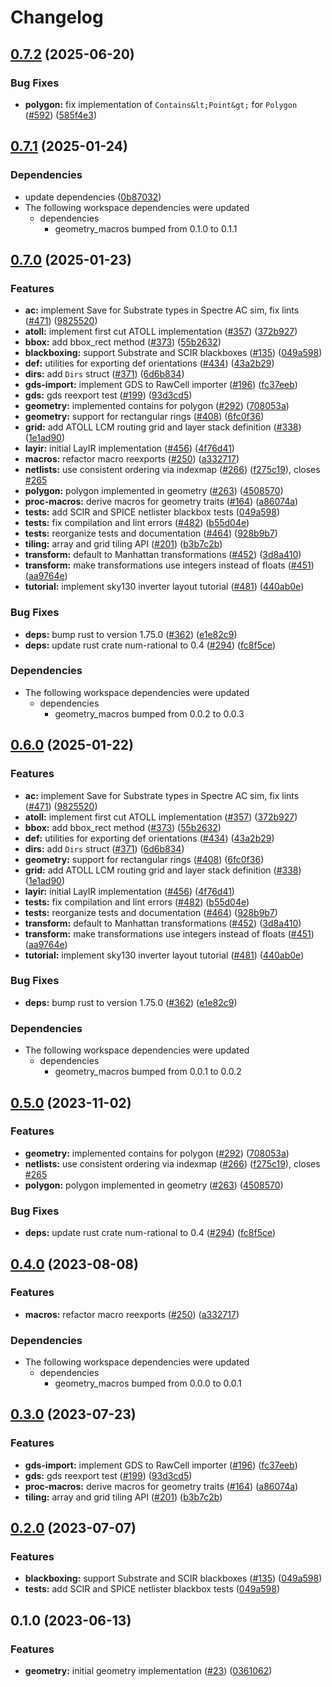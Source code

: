 # Changelog

## [0.7.2](https://github.com/ucb-substrate/substrate2/compare/geometry-v0.7.1...geometry-v0.7.2) (2025-06-20)


### Bug Fixes

* **polygon:** fix implementation of `Contains&lt;Point&gt;` for `Polygon` ([#592](https://github.com/ucb-substrate/substrate2/issues/592)) ([585f4e3](https://github.com/ucb-substrate/substrate2/commit/585f4e37a35d18e30348b86da598cb31710de19e))

## [0.7.1](https://github.com/ucb-substrate/substrate2/compare/geometry-v0.7.0...geometry-v0.7.1) (2025-01-24)


### Dependencies

* update dependencies ([0b87032](https://github.com/ucb-substrate/substrate2/commit/0b8703276631fbb19a958453394c981d6b092441))
* The following workspace dependencies were updated
  * dependencies
    * geometry_macros bumped from 0.1.0 to 0.1.1

## [0.7.0](https://github.com/ucb-substrate/substrate2/compare/geometry-v0.6.0...geometry-v0.7.0) (2025-01-23)


### Features

* **ac:** implement Save for Substrate types in Spectre AC sim, fix lints ([#471](https://github.com/ucb-substrate/substrate2/issues/471)) ([9825520](https://github.com/ucb-substrate/substrate2/commit/98255207569cc00bd9ddc35419c2df1e48f1999c))
* **atoll:** implement first cut ATOLL implementation ([#357](https://github.com/ucb-substrate/substrate2/issues/357)) ([372b927](https://github.com/ucb-substrate/substrate2/commit/372b9275c9d9c5cd58603f5a462a5e4b66b64cf7))
* **bbox:** add bbox_rect method ([#373](https://github.com/ucb-substrate/substrate2/issues/373)) ([55b2632](https://github.com/ucb-substrate/substrate2/commit/55b2632a3c1e1ad260b61c6545143a2b16ef1150))
* **blackboxing:** support Substrate and SCIR blackboxes ([#135](https://github.com/ucb-substrate/substrate2/issues/135)) ([049a598](https://github.com/ucb-substrate/substrate2/commit/049a598e2b8d11228c63f03dc878fc4c56e036a6))
* **def:** utilities for exporting def orientations ([#434](https://github.com/ucb-substrate/substrate2/issues/434)) ([43a2b29](https://github.com/ucb-substrate/substrate2/commit/43a2b2906231cd46f08e2c4aface260d34abac62))
* **dirs:** add `Dirs` struct ([#371](https://github.com/ucb-substrate/substrate2/issues/371)) ([6d6b834](https://github.com/ucb-substrate/substrate2/commit/6d6b8347eea60ed1fccaed16623d146c3bd0727e))
* **gds-import:** implement GDS to RawCell importer ([#196](https://github.com/ucb-substrate/substrate2/issues/196)) ([fc37eeb](https://github.com/ucb-substrate/substrate2/commit/fc37eeb6bac10779491b98bcadcc0eeaeb7d8ec5))
* **gds:** gds reexport test ([#199](https://github.com/ucb-substrate/substrate2/issues/199)) ([93d3cd5](https://github.com/ucb-substrate/substrate2/commit/93d3cd555c1cb4a76a8845f4401e98d327b5d674))
* **geometry:** implemented contains for polygon ([#292](https://github.com/ucb-substrate/substrate2/issues/292)) ([708053a](https://github.com/ucb-substrate/substrate2/commit/708053adfb9f3783fc03895ede7348ace51730f0))
* **geometry:** support for rectangular rings ([#408](https://github.com/ucb-substrate/substrate2/issues/408)) ([6fc0f36](https://github.com/ucb-substrate/substrate2/commit/6fc0f361f2215968f698281bfaf37d03d3ec131e))
* **grid:** add ATOLL LCM routing grid and layer stack definition ([#338](https://github.com/ucb-substrate/substrate2/issues/338)) ([1e1ad90](https://github.com/ucb-substrate/substrate2/commit/1e1ad90d02b50dd0dd15516c306971241bf30b7c))
* **layir:** initial LayIR implementation ([#456](https://github.com/ucb-substrate/substrate2/issues/456)) ([4f76d41](https://github.com/ucb-substrate/substrate2/commit/4f76d41c86fd0c57e525f40c976b5eeb0bbd4c68))
* **macros:** refactor macro reexports ([#250](https://github.com/ucb-substrate/substrate2/issues/250)) ([a332717](https://github.com/ucb-substrate/substrate2/commit/a332717e549fdea50306067e1c92dc60293aed4c))
* **netlists:** use consistent ordering via indexmap ([#266](https://github.com/ucb-substrate/substrate2/issues/266)) ([f275c19](https://github.com/ucb-substrate/substrate2/commit/f275c19396ed4f7d255836822ff72b808f89cde7)), closes [#265](https://github.com/ucb-substrate/substrate2/issues/265)
* **polygon:** polygon implemented in geometry ([#263](https://github.com/ucb-substrate/substrate2/issues/263)) ([4508570](https://github.com/ucb-substrate/substrate2/commit/45085706a30a12f4af6c5e3f642ca55b4c32dd24))
* **proc-macros:** derive macros for geometry traits ([#164](https://github.com/ucb-substrate/substrate2/issues/164)) ([a86074a](https://github.com/ucb-substrate/substrate2/commit/a86074a69b714b1be551ae00c775beb04c13f776))
* **tests:** add SCIR and SPICE netlister blackbox tests ([049a598](https://github.com/ucb-substrate/substrate2/commit/049a598e2b8d11228c63f03dc878fc4c56e036a6))
* **tests:** fix compilation and lint errors ([#482](https://github.com/ucb-substrate/substrate2/issues/482)) ([b55d04e](https://github.com/ucb-substrate/substrate2/commit/b55d04ecd2472f9f72b926ba5286f0d928bc2691))
* **tests:** reorganize tests and documentation ([#464](https://github.com/ucb-substrate/substrate2/issues/464)) ([928b9b7](https://github.com/ucb-substrate/substrate2/commit/928b9b7c45dc334ca11d86e4564edc58bf6db6f2))
* **tiling:** array and grid tiling API ([#201](https://github.com/ucb-substrate/substrate2/issues/201)) ([b3b7c2b](https://github.com/ucb-substrate/substrate2/commit/b3b7c2bfb7ba72198872d0f08ded3e0bc757479d))
* **transform:** default to Manhattan transformations ([#452](https://github.com/ucb-substrate/substrate2/issues/452)) ([3d8a410](https://github.com/ucb-substrate/substrate2/commit/3d8a4109febb11616d550c8cd6373e8f605b2e28))
* **transform:** make transformations use integers instead of floats ([#451](https://github.com/ucb-substrate/substrate2/issues/451)) ([aa9764e](https://github.com/ucb-substrate/substrate2/commit/aa9764e8b63b0a344d5e12ad3c678849c5c8ebea))
* **tutorial:** implement sky130 inverter layout tutorial ([#481](https://github.com/ucb-substrate/substrate2/issues/481)) ([440ab0e](https://github.com/ucb-substrate/substrate2/commit/440ab0e6ac33a8396c10f09637242efa32cfca62))


### Bug Fixes

* **deps:** bump rust to version 1.75.0 ([#362](https://github.com/ucb-substrate/substrate2/issues/362)) ([e1e82c9](https://github.com/ucb-substrate/substrate2/commit/e1e82c94cdf6ba4426f3f73f29dca40674a7f064))
* **deps:** update rust crate num-rational to 0.4 ([#294](https://github.com/ucb-substrate/substrate2/issues/294)) ([fc8f5ce](https://github.com/ucb-substrate/substrate2/commit/fc8f5ce9f35eb074acff45115e44ffbd37e0d237))


### Dependencies

* The following workspace dependencies were updated
  * dependencies
    * geometry_macros bumped from 0.0.2 to 0.0.3

## [0.6.0](https://github.com/ucb-substrate/substrate2/compare/geometry-v0.5.0...geometry-v0.6.0) (2025-01-22)


### Features

* **ac:** implement Save for Substrate types in Spectre AC sim, fix lints ([#471](https://github.com/ucb-substrate/substrate2/issues/471)) ([9825520](https://github.com/ucb-substrate/substrate2/commit/98255207569cc00bd9ddc35419c2df1e48f1999c))
* **atoll:** implement first cut ATOLL implementation ([#357](https://github.com/ucb-substrate/substrate2/issues/357)) ([372b927](https://github.com/ucb-substrate/substrate2/commit/372b9275c9d9c5cd58603f5a462a5e4b66b64cf7))
* **bbox:** add bbox_rect method ([#373](https://github.com/ucb-substrate/substrate2/issues/373)) ([55b2632](https://github.com/ucb-substrate/substrate2/commit/55b2632a3c1e1ad260b61c6545143a2b16ef1150))
* **def:** utilities for exporting def orientations ([#434](https://github.com/ucb-substrate/substrate2/issues/434)) ([43a2b29](https://github.com/ucb-substrate/substrate2/commit/43a2b2906231cd46f08e2c4aface260d34abac62))
* **dirs:** add `Dirs` struct ([#371](https://github.com/ucb-substrate/substrate2/issues/371)) ([6d6b834](https://github.com/ucb-substrate/substrate2/commit/6d6b8347eea60ed1fccaed16623d146c3bd0727e))
* **geometry:** support for rectangular rings ([#408](https://github.com/ucb-substrate/substrate2/issues/408)) ([6fc0f36](https://github.com/ucb-substrate/substrate2/commit/6fc0f361f2215968f698281bfaf37d03d3ec131e))
* **grid:** add ATOLL LCM routing grid and layer stack definition ([#338](https://github.com/ucb-substrate/substrate2/issues/338)) ([1e1ad90](https://github.com/ucb-substrate/substrate2/commit/1e1ad90d02b50dd0dd15516c306971241bf30b7c))
* **layir:** initial LayIR implementation ([#456](https://github.com/ucb-substrate/substrate2/issues/456)) ([4f76d41](https://github.com/ucb-substrate/substrate2/commit/4f76d41c86fd0c57e525f40c976b5eeb0bbd4c68))
* **tests:** fix compilation and lint errors ([#482](https://github.com/ucb-substrate/substrate2/issues/482)) ([b55d04e](https://github.com/ucb-substrate/substrate2/commit/b55d04ecd2472f9f72b926ba5286f0d928bc2691))
* **tests:** reorganize tests and documentation ([#464](https://github.com/ucb-substrate/substrate2/issues/464)) ([928b9b7](https://github.com/ucb-substrate/substrate2/commit/928b9b7c45dc334ca11d86e4564edc58bf6db6f2))
* **transform:** default to Manhattan transformations ([#452](https://github.com/ucb-substrate/substrate2/issues/452)) ([3d8a410](https://github.com/ucb-substrate/substrate2/commit/3d8a4109febb11616d550c8cd6373e8f605b2e28))
* **transform:** make transformations use integers instead of floats ([#451](https://github.com/ucb-substrate/substrate2/issues/451)) ([aa9764e](https://github.com/ucb-substrate/substrate2/commit/aa9764e8b63b0a344d5e12ad3c678849c5c8ebea))
* **tutorial:** implement sky130 inverter layout tutorial ([#481](https://github.com/ucb-substrate/substrate2/issues/481)) ([440ab0e](https://github.com/ucb-substrate/substrate2/commit/440ab0e6ac33a8396c10f09637242efa32cfca62))


### Bug Fixes

* **deps:** bump rust to version 1.75.0 ([#362](https://github.com/ucb-substrate/substrate2/issues/362)) ([e1e82c9](https://github.com/ucb-substrate/substrate2/commit/e1e82c94cdf6ba4426f3f73f29dca40674a7f064))


### Dependencies

* The following workspace dependencies were updated
  * dependencies
    * geometry_macros bumped from 0.0.1 to 0.0.2

## [0.5.0](https://github.com/ucb-substrate/substrate2/compare/geometry-v0.4.0...geometry-v0.5.0) (2023-11-02)


### Features

* **geometry:** implemented contains for polygon ([#292](https://github.com/ucb-substrate/substrate2/issues/292)) ([708053a](https://github.com/ucb-substrate/substrate2/commit/708053adfb9f3783fc03895ede7348ace51730f0))
* **netlists:** use consistent ordering via indexmap ([#266](https://github.com/ucb-substrate/substrate2/issues/266)) ([f275c19](https://github.com/ucb-substrate/substrate2/commit/f275c19396ed4f7d255836822ff72b808f89cde7)), closes [#265](https://github.com/ucb-substrate/substrate2/issues/265)
* **polygon:** polygon implemented in geometry ([#263](https://github.com/ucb-substrate/substrate2/issues/263)) ([4508570](https://github.com/ucb-substrate/substrate2/commit/45085706a30a12f4af6c5e3f642ca55b4c32dd24))


### Bug Fixes

* **deps:** update rust crate num-rational to 0.4 ([#294](https://github.com/ucb-substrate/substrate2/issues/294)) ([fc8f5ce](https://github.com/ucb-substrate/substrate2/commit/fc8f5ce9f35eb074acff45115e44ffbd37e0d237))

## [0.4.0](https://github.com/substrate-labs/substrate2/compare/geometry-v0.3.0...geometry-v0.4.0) (2023-08-08)


### Features

* **macros:** refactor macro reexports ([#250](https://github.com/substrate-labs/substrate2/issues/250)) ([a332717](https://github.com/substrate-labs/substrate2/commit/a332717e549fdea50306067e1c92dc60293aed4c))


### Dependencies

* The following workspace dependencies were updated
  * dependencies
    * geometry_macros bumped from 0.0.0 to 0.0.1

## [0.3.0](https://github.com/substrate-labs/substrate2/compare/geometry-v0.2.0...geometry-v0.3.0) (2023-07-23)


### Features

* **gds-import:** implement GDS to RawCell importer ([#196](https://github.com/substrate-labs/substrate2/issues/196)) ([fc37eeb](https://github.com/substrate-labs/substrate2/commit/fc37eeb6bac10779491b98bcadcc0eeaeb7d8ec5))
* **gds:** gds reexport test ([#199](https://github.com/substrate-labs/substrate2/issues/199)) ([93d3cd5](https://github.com/substrate-labs/substrate2/commit/93d3cd555c1cb4a76a8845f4401e98d327b5d674))
* **proc-macros:** derive macros for geometry traits ([#164](https://github.com/substrate-labs/substrate2/issues/164)) ([a86074a](https://github.com/substrate-labs/substrate2/commit/a86074a69b714b1be551ae00c775beb04c13f776))
* **tiling:** array and grid tiling API ([#201](https://github.com/substrate-labs/substrate2/issues/201)) ([b3b7c2b](https://github.com/substrate-labs/substrate2/commit/b3b7c2bfb7ba72198872d0f08ded3e0bc757479d))

## [0.2.0](https://github.com/substrate-labs/substrate2/compare/geometry-v0.1.0...geometry-v0.2.0) (2023-07-07)


### Features

* **blackboxing:** support Substrate and SCIR blackboxes ([#135](https://github.com/substrate-labs/substrate2/issues/135)) ([049a598](https://github.com/substrate-labs/substrate2/commit/049a598e2b8d11228c63f03dc878fc4c56e036a6))
* **tests:** add SCIR and SPICE netlister blackbox tests ([049a598](https://github.com/substrate-labs/substrate2/commit/049a598e2b8d11228c63f03dc878fc4c56e036a6))

## 0.1.0 (2023-06-13)


### Features

* **geometry:** initial geometry implementation ([#23](https://github.com/substrate-labs/substrate2/issues/23)) ([0361062](https://github.com/substrate-labs/substrate2/commit/036106213afa965c245acbd41874148f99fabdbb))
